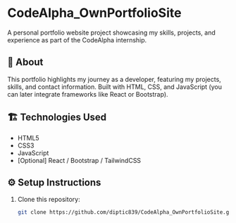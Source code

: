 # CodeAlpha_OwnPortfolioSite
A personal portfolio website project showcasing my skills, projects, and experience as part of the CodeAlpha internship.

## 🧠 About
This portfolio highlights my journey as a developer, featuring my projects, skills, and contact information. Built with HTML, CSS, and JavaScript (you can later integrate frameworks like React or Bootstrap).

## 🏗️ Technologies Used
- HTML5  
- CSS3  
- JavaScript  
- [Optional] React / Bootstrap / TailwindCSS

## ⚙️ Setup Instructions
1. Clone this repository:
   ```bash
   git clone https://github.com/diptic839/CodeAlpha_OwnPortfolioSite.git

